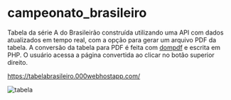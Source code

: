 # campeonato_brasileiro

Tabela da série A do Brasileirão construída utilizando uma API com dados atualizados em tempo real, com a opção para gerar um arquivo PDF da tabela. A conversão da tabela para PDF é feita com [dompdf](https://dompdf.github.io/) e escrita em PHP. O usuário acessa a página convertida ao clicar no botão superior direito.

https://tabelabrasileiro.000webhostapp.com/

![tabela](https://ghrep.000webhostapp.com/tabela_brasileirao.PNG)
